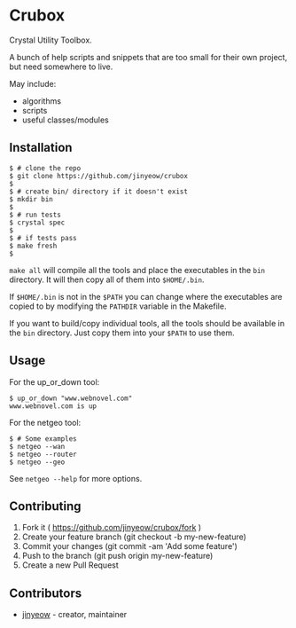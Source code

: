 # Crubox

Crystal Utility Toolbox.

A bunch of help scripts and snippets that are too small for their own
project, but need somewhere to live.

May include:
  * algorithms
  * scripts
  * useful classes/modules

## Installation

```
$ # clone the repo
$ git clone https://github.com/jinyeow/crubox
$
$ # create bin/ directory if it doesn't exist
$ mkdir bin
$
$ # run tests
$ crystal spec
$
$ # if tests pass
$ make fresh
$
```

`make all` will compile all the tools and place the executables in the `bin` directory.
It will then copy all of them into `$HOME/.bin`.

If `$HOME/.bin` is not in the `$PATH` you can change where the executables are copied to by modifying the `PATHDIR` variable in the Makefile.

If you want to build/copy individual tools, all the tools should be available in the `bin` directory. Just copy them into your `$PATH` to use them.

## Usage

For the up_or_down tool:
```
$ up_or_down "www.webnovel.com"
www.webnovel.com is up
```

For the netgeo tool:
```
$ # Some examples
$ netgeo --wan
$ netgeo --router
$ netgeo --geo
```

See `netgeo --help` for more options.

## Contributing

1. Fork it ( https://github.com/jinyeow/crubox/fork )
2. Create your feature branch (git checkout -b my-new-feature)
3. Commit your changes (git commit -am 'Add some feature')
4. Push to the branch (git push origin my-new-feature)
5. Create a new Pull Request

## Contributors

- [jinyeow](https://github.com/jinyeow) - creator, maintainer
